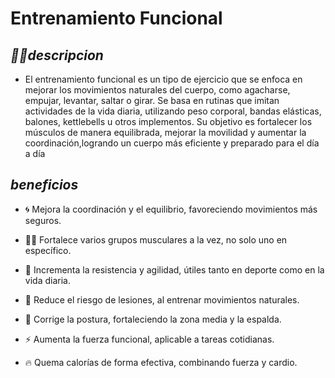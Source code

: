 # Entrenamiento Funcional

## *🏋️‍♂️descripcion*

* El entrenamiento funcional es un tipo de ejercicio que se enfoca en mejorar los movimientos naturales del cuerpo, como agacharse, empujar, levantar, saltar o girar. Se basa en rutinas que imitan actividades de la vida diaria, utilizando peso corporal, bandas elásticas, balones, kettlebells u otros implementos. Su objetivo es fortalecer los músculos de manera equilibrada, mejorar la movilidad y aumentar la coordinación,logrando un cuerpo más eficiente y preparado para el día a día

## *beneficios*
* 🌀 Mejora la coordinación y el equilibrio, favoreciendo movimientos más seguros.

* 🏋️‍♀️ Fortalece varios grupos musculares a la vez, no solo uno en específico.

* 🏃 Incrementa la resistencia y agilidad, útiles tanto en deporte como en la vida diaria.

* 🤕 Reduce el riesgo de lesiones, al entrenar movimientos naturales.

* 🧘 Corrige la postura, fortaleciendo la zona media y la espalda.

* ⚡ Aumenta la fuerza funcional, aplicable a tareas cotidianas.

* 🔥 Quema calorías de forma efectiva, combinando fuerza y cardio.



